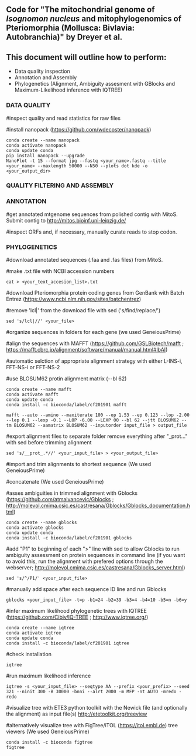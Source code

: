 ## Code for "The mitochondrial genome of *Isognomon nucleus* and mitophylogenomics of Pteriomorphia (Mollusca: Bivlavia: Autobranchia)" by Dreyer et al. 

## This document will outline how to perform:

- Data quality inspection
- Annotation and Assembly
- Phylogenetics (Alignment, Ambiguity assesment with GBlocks and Maximum-Likelihood inference with IQTREE)


### DATA QUALITY 

#inspect quality and read statistics for raw files

#install nanopack (https://github.com/wdecoster/nanopack)

```
conda create --name nanopack
conda activate nanopack
conda update conda
pip install nanopack --upgrade
NanoPlot -t 15 --format jpg --fastq <your_name>.fastq --title <your_name> --maxlength 50000 --N50 --plots dot kde -o <your_output_dir>
```

### QUALITY FILTERING AND ASSEMBLY

###  ANNOTATION 

#get annotated mtgenome sequences from polished contig with MitoS. Submit contig to http://mitos.bioinf.uni-leipzig.de/

#inspect ORFs and, if necessary, manually curate reads to stop codon. 

### PHYLOGENETICS 

#download annotated sequences (.faa and .fas files) from MitoS.

#make .txt file with NCBI accession numbers 

```
cat > <your_text_accesion_list>.txt
```

#download Pteriomorphia protein coding genes from GenBank with Batch Entrez (https://www.ncbi.nlm.nih.gov/sites/batchentrez)

#remove 'lcl|' from the download file with sed ('s/find/replace/')

```
sed 's/lcl|//' <your_file>
```

#organize sequences in folders for each gene (we used GeneiousPrime)

#align the sequences with MAFFT (https://github.com/GSLBiotech/mafft ; https://mafft.cbrc.jp/alignment/software/manual/manual.html#lbAI)

#automatic selction of appropriate alignment strategy with either L-INS-i, FFT-NS-i or FFT-NS-2

#use BLOSUM62 protin alignment matrix (--bl 62) 

```
conda create --name mafft
conda activate mafft
conda update conda
conda install -c bioconda/label/cf201901 mafft

mafft --auto --amino --maxiterate 100 --op 1.53 --ep 0.123 --lop -2.00 --lep 0.1 --lexp -0.1 --LOP -6.00 --LEXP 00 --bl 62 --jtt BLOSUM62 --tm BLOSUM62 --aamatrix BLOSUM62 --inputorder input_file > output_file
```
#export alignment files to separate folder remove everything after "_prot..." with sed before trimming alignment

```
sed 's/__prot_.*//' <your_input_file> > <your_output_file>
```

#import and trim alignments to shortest sequence (We used GeneiousPrime)

#concatenate (We used GeneiousPrime)

#asses ambiguities in trimmed alignment with Gblocks (https://github.com/atmaivancevic/Gblocks ; http://molevol.cmima.csic.es/castresana/Gblocks/Gblocks_documentation.html)

```
conda create --name gblocks 
conda activate gblocks 
conda update conda
conda install -c bioconda/label/cf201901 gblocks
```

#add "P1" to beginning of each ">" line with sed to allow Gblocks to run ambiguity assessment on protein sequences in command line (if you want to avoid this, run the alignment with prefered options through the webserver; http://molevol.cmima.csic.es/castresana/Gblocks_server.html)

```
sed 's/^/P1/' <your_input_file>
```

#manually add space after each sequence ID line and run Gblocks

```
gblocks <your_input_file> -t=p -b1=24 -b2=39 -b3=4 -b4=10 -b5=n -b6=y
```

#infer maximum likelihood phylogenetic trees with IQTREE (https://github.com/Cibiv/IQ-TREE ; http://www.iqtree.org/)

```
conda create --name iqtree
conda activate iqtree
conda update conda
conda install -c bioconda/label/cf201901 iqtree
```

#check installation

```
iqtree
```

#run maximum likelihood inference 

```
iqtree -s <your_input_file> --seqtype AA --prefix <your_prefix> --seed 321 --ninit 300 -B 30000 -bnni --alrt 2000 -m MFP -nt AUTO -mredo -redo
```

#visualize tree with ETE3 python toolkit with the Newick file (and optionally the alignment) as input file(s)
http://etetoolkit.org/treeview

#alternatively visualize tree with FigTree/iTOL (https://itol.embl.de) tree viewers (We used GeneiousPrime)
```
conda install -c bioconda figtree
figtree
```
